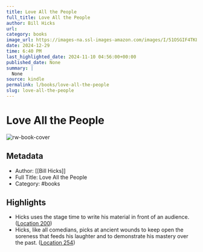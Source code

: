 ```yaml
---
title: Love All the People
full_title: Love All the People
author: Bill Hicks
url: 
category: books
image_url: https://images-na.ssl-images-amazon.com/images/I/51OSGIF4TKL._SL200_.jpg
date: 2024-12-29
time: 6:40 PM
last_highlighted_date: 2024-11-10 04:56:00+00:00
published_date: None
summary: |
  None
source: kindle
permalink: l/books/love-all-the-people
slug: love-all-the-people
---
```

# Love All the People

![rw-book-cover](https://images-na.ssl-images-amazon.com/images/I/51OSGIF4TKL._SL200_.jpg)

## Metadata
- Author: [[Bill Hicks]]
- Full Title: Love All the People
- Category: #books

## Highlights
- Hicks uses the stage time to write his material in front of an audience. ([Location 200](https://readwise.io/to_kindle?action=open&asin=B002S0KBI6&location=200))
- Hicks, like all comedians, picks at ancient wounds to keep open the soreness that feeds his laughter and to demonstrate his mastery over the past. ([Location 254](https://readwise.io/to_kindle?action=open&asin=B002S0KBI6&location=254))


